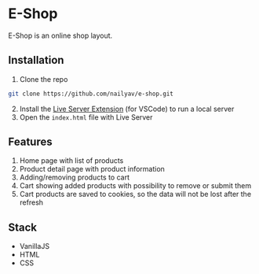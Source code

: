 # E-Shop

E-Shop is an online shop layout.

## Installation

1. Clone the repo

```bash
git clone https://github.com/nailyav/e-shop.git
```

2. Install the [Live Server Extension](https://marketplace.visualstudio.com/items?itemName=ritwickdey.LiveServer) (for VSCode) to run a local server
3. Open the `index.html` file with Live Server

## Features

1. Home page with list of products
2. Product detail page with product information
3. Adding/removing products to cart
4. Cart showing added products with possibility to remove or submit them
5. Cart products are saved to cookies, so the data will not be lost after the refresh

## Stack

- VanillaJS
- HTML
- CSS
